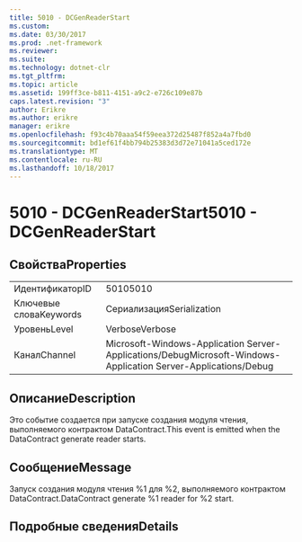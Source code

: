 ```yaml
---
title: 5010 - DCGenReaderStart
ms.custom: 
ms.date: 03/30/2017
ms.prod: .net-framework
ms.reviewer: 
ms.suite: 
ms.technology: dotnet-clr
ms.tgt_pltfrm: 
ms.topic: article
ms.assetid: 199ff3ce-b811-4151-a9c2-e726c109e87b
caps.latest.revision: "3"
author: Erikre
ms.author: erikre
manager: erikre
ms.openlocfilehash: f93c4b70aaa54f59eea372d25487f852a4a7fbd0
ms.sourcegitcommit: bd1ef61f4bb794b25383d3d72e71041a5ced172e
ms.translationtype: MT
ms.contentlocale: ru-RU
ms.lasthandoff: 10/18/2017
---
```

# <a name="5010---dcgenreaderstart"></a><span data-ttu-id="6f796-102">5010 - DCGenReaderStart</span><span class="sxs-lookup"><span data-stu-id="6f796-102">5010 - DCGenReaderStart</span></span>
## <a name="properties"></a><span data-ttu-id="6f796-103">Свойства</span><span class="sxs-lookup"><span data-stu-id="6f796-103">Properties</span></span>  
  
|||  
|-|-|  
|<span data-ttu-id="6f796-104">Идентификатор</span><span class="sxs-lookup"><span data-stu-id="6f796-104">ID</span></span>|<span data-ttu-id="6f796-105">5010</span><span class="sxs-lookup"><span data-stu-id="6f796-105">5010</span></span>|  
|<span data-ttu-id="6f796-106">Ключевые слова</span><span class="sxs-lookup"><span data-stu-id="6f796-106">Keywords</span></span>|<span data-ttu-id="6f796-107">Сериализация</span><span class="sxs-lookup"><span data-stu-id="6f796-107">Serialization</span></span>|  
|<span data-ttu-id="6f796-108">Уровень</span><span class="sxs-lookup"><span data-stu-id="6f796-108">Level</span></span>|<span data-ttu-id="6f796-109">Verbose</span><span class="sxs-lookup"><span data-stu-id="6f796-109">Verbose</span></span>|  
|<span data-ttu-id="6f796-110">Канал</span><span class="sxs-lookup"><span data-stu-id="6f796-110">Channel</span></span>|<span data-ttu-id="6f796-111">Microsoft-Windows-Application Server-Applications/Debug</span><span class="sxs-lookup"><span data-stu-id="6f796-111">Microsoft-Windows-Application Server-Applications/Debug</span></span>|  
  
## <a name="description"></a><span data-ttu-id="6f796-112">Описание</span><span class="sxs-lookup"><span data-stu-id="6f796-112">Description</span></span>  
 <span data-ttu-id="6f796-113">Это событие создается при запуске создания модуля чтения, выполняемого контрактом DataContract.</span><span class="sxs-lookup"><span data-stu-id="6f796-113">This event is emitted when the DataContract generate reader starts.</span></span>  
  
## <a name="message"></a><span data-ttu-id="6f796-114">Сообщение</span><span class="sxs-lookup"><span data-stu-id="6f796-114">Message</span></span>  
 <span data-ttu-id="6f796-115">Запуск создания модуля чтения %1 для %2, выполняемого контрактом DataContract.</span><span class="sxs-lookup"><span data-stu-id="6f796-115">DataContract generate %1 reader for %2 start.</span></span>  
  
## <a name="details"></a><span data-ttu-id="6f796-116">Подробные сведения</span><span class="sxs-lookup"><span data-stu-id="6f796-116">Details</span></span>

